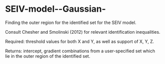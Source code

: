 SEIV-model--Gaussian-
=====================

Finding the outer region for the identified set for the SEIV model. 

Consult Chesher and Smolinski (2012) for relevant identification inequalities.

Required: threshold values for both X and Y, as well as support of X, Y, Z. 

Returns: intercept, gradient combinations from a user-specified set which lie in the outer region of the identified set.